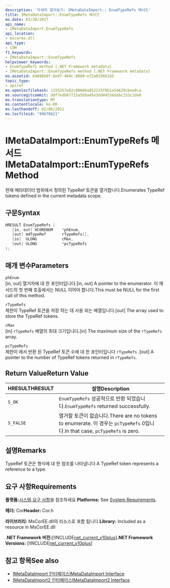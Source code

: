 ```yaml
---
description: '자세히 알아보기: IMetaDataImport:: EnumTypeRefs 메서드'
title: IMetaDataImport::EnumTypeRefs 메서드
ms.date: 03/30/2017
api_name:
- IMetaDataImport.EnumTypeRefs
api_location:
- mscoree.dll
api_type:
- COM
f1_keywords:
- IMetaDataImport::EnumTypeRefs
helpviewer_keywords:
- EnumTypeRefs method [.NET Framework metadata]
- IMetaDataImport::EnumTypeRefs method [.NET Framework metadata]
ms.assetid: b4896b8f-8e97-469c-8089-e72a025661b5
topic_type:
- apiref
ms.openlocfilehash: 1155357e82c08660a852225f0b1a54629cbee0ca
ms.sourcegitcommit: ddf7edb67715a5b9a45e3dd44536dabc153c1de0
ms.translationtype: MT
ms.contentlocale: ko-KR
ms.lasthandoff: 02/06/2021
ms.locfileid: "99670621"
---
```

# <a name="imetadataimportenumtyperefs-method"></a><span data-ttu-id="c56ef-103">IMetaDataImport::EnumTypeRefs 메서드</span><span class="sxs-lookup"><span data-stu-id="c56ef-103">IMetaDataImport::EnumTypeRefs Method</span></span>

<span data-ttu-id="c56ef-104">현재 메타데이터 범위에서 정의된 TypeRef 토큰을 열거합니다.</span><span class="sxs-lookup"><span data-stu-id="c56ef-104">Enumerates TypeRef tokens defined in the current metadata scope.</span></span>  
  
## <a name="syntax"></a><span data-ttu-id="c56ef-105">구문</span><span class="sxs-lookup"><span data-stu-id="c56ef-105">Syntax</span></span>  
  
```cpp  
HRESULT EnumTypeRefs (  
   [in, out] HCORENUM    *phEnum,
   [out] mdTypeRef       rTypeRefs[],  
   [in]  ULONG           cMax,
   [out] ULONG           *pcTypeRefs  
);  
```  
  
## <a name="parameters"></a><span data-ttu-id="c56ef-106">매개 변수</span><span class="sxs-lookup"><span data-stu-id="c56ef-106">Parameters</span></span>  

 `phEnum`  
 <span data-ttu-id="c56ef-107">[in, out] 열거자에 대 한 포인터입니다.</span><span class="sxs-lookup"><span data-stu-id="c56ef-107">[in, out] A pointer to the enumerator.</span></span> <span data-ttu-id="c56ef-108">이 메서드의 첫 번째 호출에서는 NULL 이어야 합니다.</span><span class="sxs-lookup"><span data-stu-id="c56ef-108">This must be NULL for the first call of this method.</span></span>  
  
 `rTypeRefs`  
 <span data-ttu-id="c56ef-109">제한이 TypeRef 토큰을 저장 하는 데 사용 되는 배열입니다.</span><span class="sxs-lookup"><span data-stu-id="c56ef-109">[out] The array used to store the TypeRef tokens.</span></span>  
  
 `cMax`  
 <span data-ttu-id="c56ef-110">[in] `rTypeRefs` 배열의 최대 크기입니다.</span><span class="sxs-lookup"><span data-stu-id="c56ef-110">[in] The maximum size of the `rTypeRefs` array.</span></span>  
  
 `pcTypeRefs`  
 <span data-ttu-id="c56ef-111">제한이 에서 반환 된 TypeRef 토큰 수에 대 한 포인터입니다 `rTypeRefs` .</span><span class="sxs-lookup"><span data-stu-id="c56ef-111">[out] A pointer to the number of TypeRef tokens returned in `rTypeRefs`.</span></span>  
  
## <a name="return-value"></a><span data-ttu-id="c56ef-112">Return Value</span><span class="sxs-lookup"><span data-stu-id="c56ef-112">Return Value</span></span>  
  
|<span data-ttu-id="c56ef-113">HRESULT</span><span class="sxs-lookup"><span data-stu-id="c56ef-113">HRESULT</span></span>|<span data-ttu-id="c56ef-114">설명</span><span class="sxs-lookup"><span data-stu-id="c56ef-114">Description</span></span>|  
|-------------|-----------------|  
|`S_OK`|<span data-ttu-id="c56ef-115">`EnumTypeRefs` 성공적으로 반환 되었습니다.</span><span class="sxs-lookup"><span data-stu-id="c56ef-115">`EnumTypeRefs` returned successfully.</span></span>|  
|`S_FALSE`|<span data-ttu-id="c56ef-116">열거할 토큰이 없습니다.</span><span class="sxs-lookup"><span data-stu-id="c56ef-116">There are no tokens to enumerate.</span></span> <span data-ttu-id="c56ef-117">이 경우는 `pcTypeRefs` 0입니다.</span><span class="sxs-lookup"><span data-stu-id="c56ef-117">In that case, `pcTypeRefs` is zero.</span></span>|  
  
## <a name="remarks"></a><span data-ttu-id="c56ef-118">설명</span><span class="sxs-lookup"><span data-stu-id="c56ef-118">Remarks</span></span>  

 <span data-ttu-id="c56ef-119">TypeRef 토큰은 형식에 대 한 참조를 나타냅니다.</span><span class="sxs-lookup"><span data-stu-id="c56ef-119">A TypeRef token represents a reference to a type.</span></span>  
  
## <a name="requirements"></a><span data-ttu-id="c56ef-120">요구 사항</span><span class="sxs-lookup"><span data-stu-id="c56ef-120">Requirements</span></span>  

 <span data-ttu-id="c56ef-121">**플랫폼:**[시스템 요구 사항](../../get-started/system-requirements.md)을 참조하세요.</span><span class="sxs-lookup"><span data-stu-id="c56ef-121">**Platforms:** See [System Requirements](../../get-started/system-requirements.md).</span></span>  
  
 <span data-ttu-id="c56ef-122">**헤더:** Cor</span><span class="sxs-lookup"><span data-stu-id="c56ef-122">**Header:** Cor.h</span></span>  
  
 <span data-ttu-id="c56ef-123">**라이브러리:** MsCorEE.dll의 리소스로 포함 됩니다.</span><span class="sxs-lookup"><span data-stu-id="c56ef-123">**Library:** Included as a resource in MsCorEE.dll</span></span>  
  
 <span data-ttu-id="c56ef-124">**.NET Framework 버전:**[!INCLUDE[net_current_v10plus](../../../../includes/net-current-v10plus-md.md)]</span><span class="sxs-lookup"><span data-stu-id="c56ef-124">**.NET Framework Versions:** [!INCLUDE[net_current_v10plus](../../../../includes/net-current-v10plus-md.md)]</span></span>  
  
## <a name="see-also"></a><span data-ttu-id="c56ef-125">참고 항목</span><span class="sxs-lookup"><span data-stu-id="c56ef-125">See also</span></span>

- [<span data-ttu-id="c56ef-126">IMetaDataImport 인터페이스</span><span class="sxs-lookup"><span data-stu-id="c56ef-126">IMetaDataImport Interface</span></span>](imetadataimport-interface.md)
- [<span data-ttu-id="c56ef-127">IMetaDataImport2 인터페이스</span><span class="sxs-lookup"><span data-stu-id="c56ef-127">IMetaDataImport2 Interface</span></span>](imetadataimport2-interface.md)
